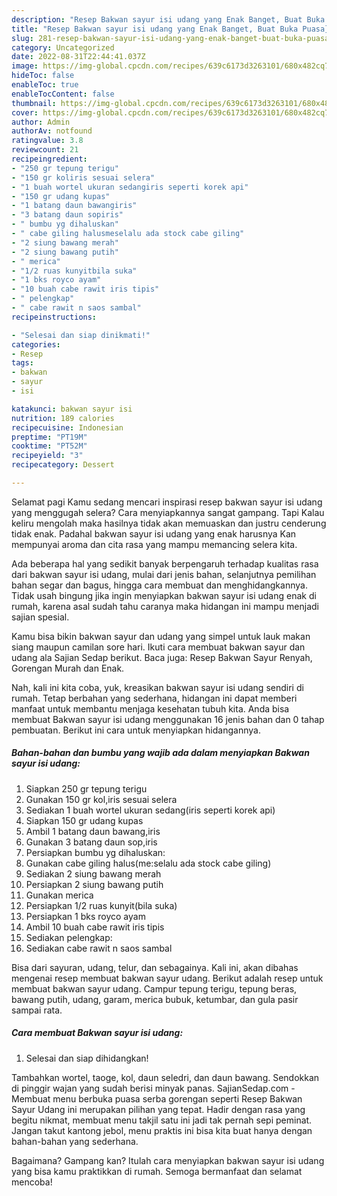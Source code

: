 ```yaml
---
description: "Resep Bakwan sayur isi udang yang Enak Banget, Buat Buka Puasa}"
title: "Resep Bakwan sayur isi udang yang Enak Banget, Buat Buka Puasa}"
slug: 281-resep-bakwan-sayur-isi-udang-yang-enak-banget-buat-buka-puasa
category: Uncategorized
date: 2022-08-31T22:44:41.037Z
image: https://img-global.cpcdn.com/recipes/639c6173d3263101/680x482cq70/bakwan-sayur-isi-udang-foto-resep-utama.jpg
hideToc: false
enableToc: true
enableTocContent: false
thumbnail: https://img-global.cpcdn.com/recipes/639c6173d3263101/680x482cq70/bakwan-sayur-isi-udang-foto-resep-utama.jpg
cover: https://img-global.cpcdn.com/recipes/639c6173d3263101/680x482cq70/bakwan-sayur-isi-udang-foto-resep-utama.jpg
author: Admin
authorAv: notfound
ratingvalue: 3.8
reviewcount: 21
recipeingredient:
- "250 gr tepung terigu"
- "150 gr koliris sesuai selera"
- "1 buah wortel ukuran sedangiris seperti korek api"
- "150 gr udang kupas"
- "1 batang daun bawangiris"
- "3 batang daun sopiris"
- " bumbu yg dihaluskan"
- " cabe giling halusmeselalu ada stock cabe giling"
- "2 siung bawang merah"
- "2 siung bawang putih"
- " merica"
- "1/2 ruas kunyitbila suka"
- "1 bks royco ayam"
- "10 buah cabe rawit iris tipis"
- " pelengkap"
- " cabe rawit n saos sambal"
recipeinstructions:

- "Selesai dan siap dinikmati!"
categories:
- Resep
tags:
- bakwan
- sayur
- isi

katakunci: bakwan sayur isi 
nutrition: 189 calories
recipecuisine: Indonesian
preptime: "PT19M"
cooktime: "PT52M"
recipeyield: "3"
recipecategory: Dessert

---
```



Selamat pagi Kamu sedang mencari inspirasi resep bakwan sayur isi udang yang menggugah selera? Cara menyiapkannya sangat gampang. Tapi Kalau keliru mengolah maka hasilnya tidak akan memuaskan dan justru cenderung tidak enak. Padahal bakwan sayur isi udang yang enak harusnya Kan mempunyai aroma dan cita rasa yang mampu memancing selera kita.


Ada beberapa hal yang sedikit banyak berpengaruh terhadap kualitas rasa dari bakwan sayur isi udang, mulai dari jenis bahan, selanjutnya pemilihan bahan segar dan bagus, hingga cara membuat dan menghidangkannya. Tidak usah bingung jika ingin menyiapkan bakwan sayur isi udang enak di rumah, karena asal sudah tahu caranya maka hidangan ini mampu menjadi sajian spesial.

Kamu bisa bikin bakwan sayur dan udang yang simpel untuk lauk makan siang maupun camilan sore hari. Ikuti cara membuat bakwan sayur dan udang ala Sajian Sedap berikut. Baca juga: Resep Bakwan Sayur Renyah, Gorengan Murah dan Enak.


Nah, kali ini kita coba, yuk, kreasikan bakwan sayur isi udang sendiri di rumah. Tetap berbahan yang sederhana, hidangan ini dapat memberi manfaat untuk membantu menjaga kesehatan tubuh kita. Anda bisa membuat Bakwan sayur isi udang menggunakan 16 jenis bahan dan 0 tahap pembuatan. Berikut ini cara untuk menyiapkan hidangannya.

<!--inarticleads1-->

##### Bahan-bahan dan bumbu yang wajib ada dalam menyiapkan Bakwan sayur isi udang:

1. Siapkan 250 gr tepung terigu
1. Gunakan 150 gr kol,iris sesuai selera
1. Sediakan 1 buah wortel ukuran sedang(iris seperti korek api)
1. Siapkan 150 gr udang kupas
1. Ambil 1 batang daun bawang,iris
1. Gunakan 3 batang daun sop,iris
1. Persiapkan  bumbu yg dihaluskan:
1. Gunakan  cabe giling halus(me:selalu ada stock cabe giling)
1. Sediakan 2 siung bawang merah
1. Persiapkan 2 siung bawang putih
1. Gunakan  merica
1. Persiapkan 1/2 ruas kunyit(bila suka)
1. Persiapkan 1 bks royco ayam
1. Ambil 10 buah cabe rawit iris tipis
1. Sediakan  pelengkap:
1. Sediakan  cabe rawit n saos sambal


Bisa dari sayuran, udang, telur, dan sebagainya. Kali ini, akan dibahas mengenai resep membuat bakwan sayur udang. Berikut adalah resep untuk membuat bakwan sayur udang. Campur tepung terigu, tepung beras, bawang putih, udang, garam, merica bubuk, ketumbar, dan gula pasir sampai rata. 

<!--inarticleads2-->

##### Cara membuat Bakwan sayur isi udang:


1. Selesai dan siap dihidangkan!

Tambahkan wortel, taoge, kol, daun seledri, dan daun bawang. Sendokkan di pinggir wajan yang sudah berisi minyak panas. SajianSedap.com - Membuat menu berbuka puasa serba gorengan seperti Resep Bakwan Sayur Udang ini merupakan pilihan yang tepat. Hadir dengan rasa yang begitu nikmat, membuat menu takjil satu ini jadi tak pernah sepi peminat. Jangan takut kantong jebol, menu praktis ini bisa kita buat hanya dengan bahan-bahan yang sederhana. 

Bagaimana? Gampang kan? Itulah cara menyiapkan bakwan sayur isi udang yang bisa kamu praktikkan di rumah. Semoga bermanfaat dan selamat mencoba!

